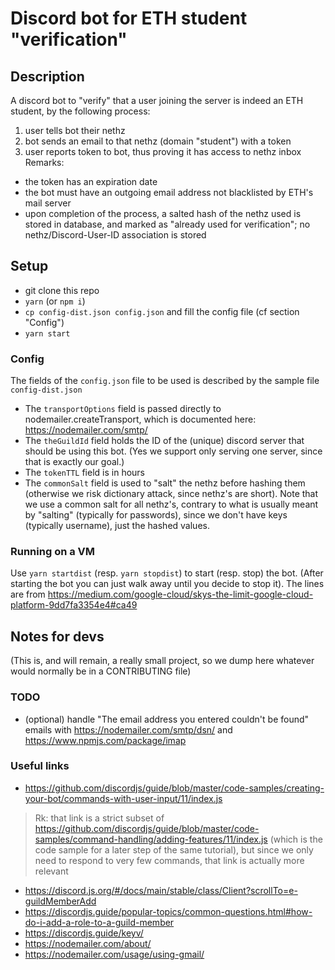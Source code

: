 Discord bot for ETH student "verification"
===

## Description
A discord bot to "verify" that a user joining the server is indeed an ETH student, by the following process:
1. user tells bot their nethz
2. bot sends an email to that nethz (domain "student") with a token
3. user reports token to bot, thus proving it has access to nethz inbox
Remarks:
- the token has an expiration date
- the bot must have an outgoing email address not blacklisted by ETH's mail server
- upon completion of the process, a salted hash of the nethz used is stored in database, and marked as "already used for verification"; no nethz/Discord-User-ID association is stored

## Setup

- git clone this repo
- `yarn` (or `npm i`)
- `cp config-dist.json config.json` and fill the config file (cf section "Config")
- `yarn start`

### Config
The fields of the `config.json` file to be used is described by the sample file `config-dist.json`
- The `transportOptions` field is passed directly to nodemailer.createTransport, which is documented here: https://nodemailer.com/smtp/
- The `theGuildId` field holds the ID of the (unique) discord server that should be using this bot. (Yes we support only serving one server, since that is exactly our goal.)
- The `tokenTTL` field is in hours
- The `commonSalt` field is used to "salt" the nethz before hashing them (otherwise we risk dictionary attack, since nethz's are short). Note that we use a common salt for all nethz's, contrary to what is usually meant by "salting" (typically for passwords), since we don't have keys (typically username), just the hashed values.

### Running on a VM
Use `yarn startdist` (resp. `yarn stopdist`) to start (resp. stop) the bot. (After starting the bot you can just walk away until you decide to stop it). The lines are from https://medium.com/google-cloud/skys-the-limit-google-cloud-platform-9dd7fa3354e4#ca49

## Notes for devs
(This is, and will remain, a really small project, so we dump here whatever would normally be in a CONTRIBUTING file)

### TODO
- (optional) handle "The email address you entered couldn't be found" emails with https://nodemailer.com/smtp/dsn/ and https://www.npmjs.com/package/imap

### Useful links
- https://github.com/discordjs/guide/blob/master/code-samples/creating-your-bot/commands-with-user-input/11/index.js
> Rk: that link is a strict subset of  https://github.com/discordjs/guide/blob/master/code-samples/command-handling/adding-features/11/index.js (which is the code sample for a later step of the same tutorial), but since we only need to respond to very few commands, that link is actually more relevant
- https://discord.js.org/#/docs/main/stable/class/Client?scrollTo=e-guildMemberAdd
- https://discordjs.guide/popular-topics/common-questions.html#how-do-i-add-a-role-to-a-guild-member
- https://discordjs.guide/keyv/
- https://nodemailer.com/about/
- https://nodemailer.com/usage/using-gmail/
